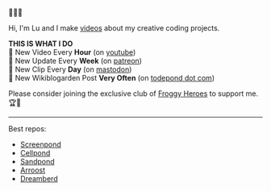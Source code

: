 🌱🐸🌱

Hi, I'm Lu and I make <a href="https://www.youtube.com/c/TodePond">videos</a> about my creative coding projects.<br>

**THIS IS WHAT I DO**<br>
🐸 New Video Every **Hour** (on <a href="https://www.youtube.com/c/TodePond">youtube</a>)<br>
🐸 New Update Every **Week** (on <a href="https://patreon.com/todepond">patreon</a>)<br>
🐸 New Clip Every **Day** (on <a href="https://elk.zone/mas.to/@TodePond">mastodon</a>)<br>
🐸 New Wikiblogarden Post **Very Often** (on <a href="https://todepond.com">todepond dot com</a>)<br>

Please consider joining the exclusive club of <a href="https://patreon.com/todepond">Froggy Heroes</a> to support me. 🏆🐸

<hr>

Best repos:
- [Screenpond](https://github.com/TodePond/Screenpond)
- [Cellpond](https://github.com/TodePond/Cellpond)
- [Sandpond](https://github.com/TodePond/Screenpond)
- [Arroost](https://github.com/TodePond/Arroost)
- [Dreamberd](https://github.com/TodePond/Dreamberd)
